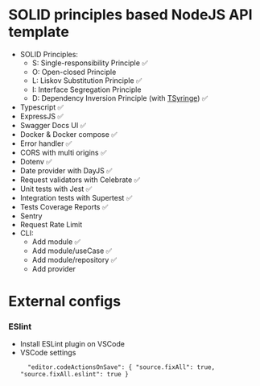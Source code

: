 # SOLID principles based NodeJS API template

- SOLID Principles:
  - S: Single-responsibility Principle :white_check_mark:
  - O: Open-closed Principle
  - L: Liskov Substitution Principle :white_check_mark:
  - I: Interface Segregation Principle 
  - D: Dependency Inversion Principle (with [TSyringe](https://github.com/microsoft/tsyringe)) :white_check_mark:
- Typescript :white_check_mark:
- ExpressJS :white_check_mark:
- Swagger Docs UI :white_check_mark:
- Docker & Docker compose :white_check_mark:
- Error handler :white_check_mark:
- CORS with multi origins :white_check_mark:
- Dotenv :white_check_mark:
- Date provider with DayJS :white_check_mark:
- Request validators with Celebrate :white_check_mark:
- Unit tests with Jest :white_check_mark:
- Integration tests with Supertest :white_check_mark:
- Tests Coverage Reports :white_check_mark:
- Sentry
- Request Rate Limit
- CLI:
  - Add module :white_check_mark:
  - Add module/useCase :white_check_mark:
  - Add module/repository :white_check_mark:
  - Add provider



# External configs

### ESlint

- Install ESLint plugin on VSCode
- VSCode settings
  ```
    "editor.codeActionsOnSave": { "source.fixAll": true, "source.fixAll.eslint": true }
  ```


